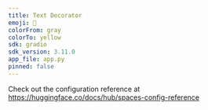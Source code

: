 ```yaml
---
title: Text Decorator
emoji: 🏃
colorFrom: gray
colorTo: yellow
sdk: gradio
sdk_version: 3.11.0
app_file: app.py
pinned: false
---
```


Check out the configuration reference at https://huggingface.co/docs/hub/spaces-config-reference
